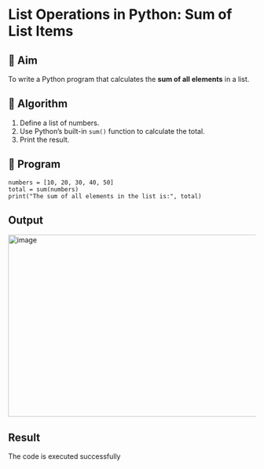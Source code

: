 # List Operations in Python: Sum of List Items

## 🎯 Aim
To write a Python program that calculates the **sum of all elements** in a list.

## 🧠 Algorithm
1. Define a list of numbers.
2. Use Python’s built-in `sum()` function to calculate the total.
3. Print the result.

## 🧾 Program
```
numbers = [10, 20, 30, 40, 50]
total = sum(numbers)
print("The sum of all elements in the list is:", total)
```
## Output
<img width="1680" height="370" alt="image" src="https://github.com/user-attachments/assets/1e5fd1d9-4d47-4235-bfe5-939c4eca7c13" />

## Result
The code is executed successfully
